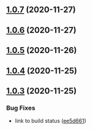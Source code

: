 ## [1.0.7](https://github.com/dds/aoc2020/compare/v1.0.6...v1.0.7) (2020-11-27)



## [1.0.6](https://github.com/dds/aoc2020/compare/v1.0.5...v1.0.6) (2020-11-27)



## [1.0.5](https://github.com/dds/aoc2020/compare/v1.0.4...v1.0.5) (2020-11-26)



## [1.0.4](https://github.com/dds/aoc2020/compare/v1.0.3...v1.0.4) (2020-11-25)



## [1.0.3](https://github.com/dds/aoc2020/compare/v1.0.2...v1.0.3) (2020-11-25)


### Bug Fixes

* link to build status ([ee5d661](https://github.com/dds/aoc2020/commit/ee5d661729868801c0bcd76a9e2bfd8cbd67f890))



